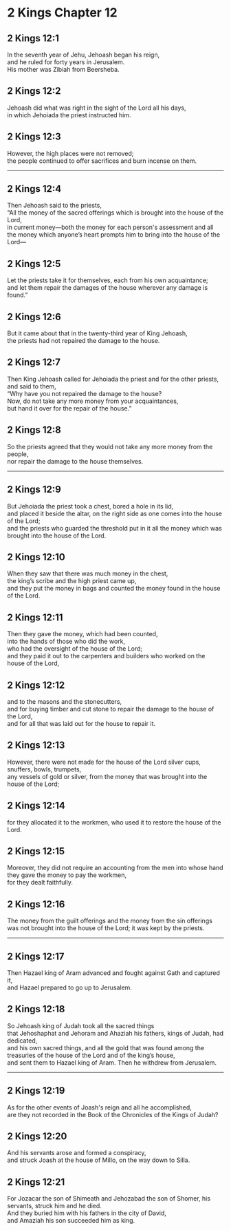 # 2 Kings Chapter 12

## 2 Kings 12:1

In the seventh year of Jehu, Jehoash began his reign,  
and he ruled for forty years in Jerusalem.  
His mother was Zibiah from Beersheba.

## 2 Kings 12:2

Jehoash did what was right in the sight of the Lord all his days,  
in which Jehoiada the priest instructed him.

## 2 Kings 12:3

However, the high places were not removed;  
the people continued to offer sacrifices and burn incense on them.

---

## 2 Kings 12:4

Then Jehoash said to the priests,  
“All the money of the sacred offerings which is brought into the house of the Lord,  
in current money—both the money for each person's assessment and all the money which anyone’s heart prompts him to bring into the house of the Lord—

## 2 Kings 12:5

Let the priests take it for themselves, each from his own acquaintance;  
and let them repair the damages of the house wherever any damage is found.”

## 2 Kings 12:6

But it came about that in the twenty-third year of King Jehoash,  
the priests had not repaired the damage to the house.

## 2 Kings 12:7

Then King Jehoash called for Jehoiada the priest and for the other priests, and said to them,  
“Why have you not repaired the damage to the house?  
Now, do not take any more money from your acquaintances,  
but hand it over for the repair of the house.”

## 2 Kings 12:8

So the priests agreed that they would not take any more money from the people,  
nor repair the damage to the house themselves.

---

## 2 Kings 12:9

But Jehoiada the priest took a chest, bored a hole in its lid,  
and placed it beside the altar, on the right side as one comes into the house of the Lord;  
and the priests who guarded the threshold put in it all the money which was brought into the house of the Lord.

## 2 Kings 12:10

When they saw that there was much money in the chest,  
the king’s scribe and the high priest came up,  
and they put the money in bags and counted the money found in the house of the Lord.

## 2 Kings 12:11

Then they gave the money, which had been counted,  
into the hands of those who did the work,  
who had the oversight of the house of the Lord;  
and they paid it out to the carpenters and builders who worked on the house of the Lord,

## 2 Kings 12:12

and to the masons and the stonecutters,  
and for buying timber and cut stone to repair the damage to the house of the Lord,  
and for all that was laid out for the house to repair it.

## 2 Kings 12:13

However, there were not made for the house of the Lord silver cups, snuffers, bowls, trumpets,  
any vessels of gold or silver, from the money that was brought into the house of the Lord;

## 2 Kings 12:14

for they allocated it to the workmen, who used it to restore the house of the Lord.

## 2 Kings 12:15

Moreover, they did not require an accounting from the men into whose hand they gave the money to pay the workmen,  
for they dealt faithfully.

## 2 Kings 12:16

The money from the guilt offerings and the money from the sin offerings  
was not brought into the house of the Lord; it was kept by the priests.

---

## 2 Kings 12:17

Then Hazael king of Aram advanced and fought against Gath and captured it,  
and Hazael prepared to go up to Jerusalem.

## 2 Kings 12:18

So Jehoash king of Judah took all the sacred things  
that Jehoshaphat and Jehoram and Ahaziah his fathers, kings of Judah, had dedicated,  
and his own sacred things, and all the gold that was found among the treasuries of the house of the Lord and of the king’s house,  
and sent them to Hazael king of Aram. Then he withdrew from Jerusalem.

---

## 2 Kings 12:19

As for the other events of Joash's reign and all he accomplished,  
are they not recorded in the Book of the Chronicles of the Kings of Judah?

## 2 Kings 12:20

And his servants arose and formed a conspiracy,  
and struck Joash at the house of Millo, on the way down to Silla.

## 2 Kings 12:21

For Jozacar the son of Shimeath and Jehozabad the son of Shomer, his servants, struck him and he died.  
And they buried him with his fathers in the city of David,  
and Amaziah his son succeeded him as king.
